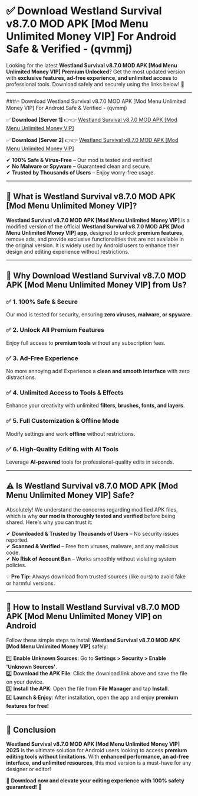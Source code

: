 
# ✅ Download Westland Survival v8.7.0 MOD APK [Mod Menu Unlimited Money VIP] For Android Safe & Verified -  (qvmmj) 

Looking for the latest **Westland Survival v8.7.0 MOD APK [Mod Menu Unlimited Money VIP] Premium Unlocked**? Get the most updated version with **exclusive features, ad-free experience, and unlimited access** to professional tools. Download safely and securely using the links below! 🚀  

---

###🔥 Download Westland Survival v8.7.0 MOD APK [Mod Menu Unlimited Money VIP] For Android Safe & Verified -  (qvmmj)  

✅ **Download [Server 1]** 👉👉 [Westland Survival v8.7.0 MOD APK [Mod Menu Unlimited Money VIP] ](https://apkcomod.com?title=Westland_Survival_v8.7.0_MOD_APK_[Mod_Menu_Unlimited_Money_VIP])  

✅ **Download [Server 2]** 👉👉 [Westland Survival v8.7.0 MOD APK [Mod Menu Unlimited Money VIP] ](https://apkcomod.com?title=Westland_Survival_v8.7.0_MOD_APK_[Mod_Menu_Unlimited_Money_VIP])  

✔ **100% Safe & Virus-Free** – Our mod is tested and verified!  
✔ **No Malware or Spyware** – Guaranteed clean and secure.  
✔ **Trusted by Thousands of Users** – Enjoy worry-free usage.  

---

## 📌 What is Westland Survival v8.7.0 MOD APK [Mod Menu Unlimited Money VIP]?  

**Westland Survival v8.7.0 MOD APK [Mod Menu Unlimited Money VIP]** is a modified version of the official **Westland Survival v8.7.0 MOD APK [Mod Menu Unlimited Money VIP] app**, designed to unlock **premium features**, remove ads, and provide exclusive functionalities that are not available in the original version. It is widely used by Android users to enhance their design and editing experience without restrictions.  

---

## 🌟 Why Download Westland Survival v8.7.0 MOD APK [Mod Menu Unlimited Money VIP] from Us?  

### ✅ 1. 100% Safe & Secure  
Our mod is tested for security, ensuring **zero viruses, malware, or spyware**.  

### ✅ 2. Unlock All Premium Features  
Enjoy full access to **premium tools** without any subscription fees.  

### ✅ 3. Ad-Free Experience  
No more annoying ads! Experience a **clean and smooth interface** with zero distractions.  

### ✅ 4. Unlimited Access to Tools & Effects  
Enhance your creativity with unlimited **filters, brushes, fonts, and layers**.  

### ✅ 5. Full Customization & Offline Mode  
Modify settings and work **offline** without restrictions.  

### ✅ 6. High-Quality Editing with AI Tools  
Leverage **AI-powered** tools for professional-quality edits in seconds.  

---

## ⚠️ Is Westland Survival v8.7.0 MOD APK [Mod Menu Unlimited Money VIP] Safe?  

Absolutely! We understand the concerns regarding modified APK files, which is why **our mod is thoroughly tested and verified** before being shared. Here's why you can trust it:  

✔ **Downloaded & Trusted by Thousands of Users** – No security issues reported.  
✔ **Scanned & Verified** – Free from viruses, malware, and any malicious code.  
✔ **No Risk of Account Ban** – Works smoothly without violating system policies.  

💡 **Pro Tip:** Always download from trusted sources (like ours) to avoid fake or harmful versions.  

---

## 📲 How to Install Westland Survival v8.7.0 MOD APK [Mod Menu Unlimited Money VIP] on Android  

Follow these simple steps to install **Westland Survival v8.7.0 MOD APK [Mod Menu Unlimited Money VIP]** safely:  

1️⃣ **Enable Unknown Sources**: Go to **Settings > Security > Enable 'Unknown Sources'**.  
2️⃣ **Download the APK File**: Click the download link above and save the file on your device.  
3️⃣ **Install the APK**: Open the file from **File Manager** and tap **Install**.  
4️⃣ **Launch & Enjoy**: After installation, open the app and enjoy **premium features for free!**  

---

## 🚀 Conclusion  

**Westland Survival v8.7.0 MOD APK [Mod Menu Unlimited Money VIP] 2025** is the ultimate solution for Android users looking to access **premium editing tools without limitations**. With **enhanced performance, an ad-free interface, and unlimited resources**, this mod version is a must-have for any designer or editor!  

🔻 **Download now and elevate your editing experience with 100% safety guaranteed!** 🔻  
